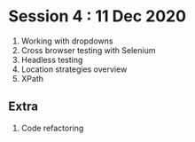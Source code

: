 # Session 4  : 11 Dec 2020
  1. Working with dropdowns 
  2. Cross browser testing with Selenium 
  3. Headless testing
  4. Location strategies overview 
  5. XPath 
  
## Extra 
  1. Code refactoring 
 




